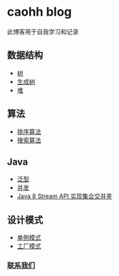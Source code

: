 # caohh blog
此博客用于自我学习和记录

## 数据结构
* [树](/blog/datastruct/tree/)
* [生成树](/blog/datastruct/spanningtree/)
* [堆](/blog/datastruct/heap/)

## 算法
* [排序算法](/blog/algorithm/sort/)
* [搜索算法](/blog/algorithm/search/)

## Java
* [泛型](/blog/java/generics/)
* [并发](/blog/java/concurrency/)
* [Java 8 Stream API 实现集合交并差](/blog/java/stream/intersection-union-subtraction/)

## 设计模式
* [单例模式](/blog/java/design-pattern/singleton/)
* [工厂模式](/blog/java/design-pattern/factory/)
</details>

### [联系我们](/blog/contact/)